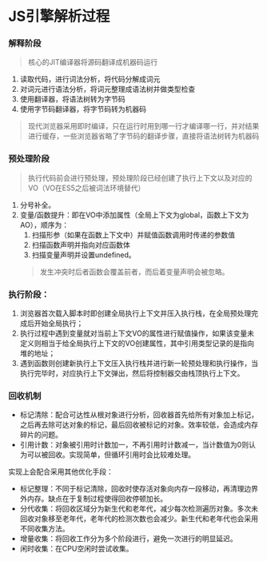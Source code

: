 # JS引擎解析过程

### 解释阶段
>核心的JIT编译器将源码翻译成机器码运行
1. 读取代码，进行词法分析，将代码分解成词元
2. 对词元进行语法分析，将词元整理成语法树并做类型检查
3. 使用翻译器，将语法树转为字节码
4. 使用字节码翻译器，将字节码转为机器码
>现代浏览器采用即时编译，只在运行时用到哪一行才编译哪一行，并对结果进行缓存，一些浏览器省略了字节码的翻译步骤，直接将语法树转为机器码

### 预处理阶段
>执行代码前会进行预处理，预处理阶段已经创建了执行上下文以及对应的VO（VO在ES5之后被词法环境替代）
1. 分号补全。
2. 变量/函数提升：即在VO中添加属性（全局上下文为global，函数上下文为AO），顺序为：
    1. 扫描形参（如果在函数上下文中）并赋值函数调用时传递的参数值
    2. 扫描函数声明并指向对应函数体
    3. 扫描变量声明并设置undefined。
    >发生冲突时后者函数会覆盖前者，而后着变量声明会被忽略。


### 执行阶段：
1. 浏览器首次载入脚本时即创建全局执行上下文并压入执行栈，在全局预处理完成后开始全局执行；
2. 执行过程中遇到变量就对当前上下文VO的属性进行赋值操作，如果该变量未定义则相当于给全局执行上下文的VO创建属性，其中引用类型记录的是指向堆的地址；
3. 遇到函数则创建新执行上下文压入执行栈并进行新一轮预处理和执行操作，当执行完毕时，对应执行上下文弹出，然后将控制器交由栈顶执行上下文。


### 回收机制
- 标记清除：配合可达性从根对象进行分析，回收器首先给所有对象加上标记，之后再去除可达对象的标记，最后回收被标记的对象。效率较低，会造成内存碎片的问题。
- 引用计数：对象被引用时计数加一，不再引用时计数减一，当计数值为0则认为可以被回收。实现简单，但循环引用时会比较难处理。

实现上会配合采用其他优化手段：
- 标记整理：不同于标记清除，回收时使存活对象向内存一段移动，再清理边界外内存。缺点在于复制过程使得回收停顿加长。
- 分代收集：将回收区域分为新生代和老年代，减少每次检测遍历对象。多次未回收对象移至老年代，老年代的检测次数也会减少。新生代和老年代也会采用不同收集方法。
- 增量收集：将回收工作分为多个阶段进行，避免一次进行的明显延迟。
- 闲时收集：在CPU空闲时尝试收集。
